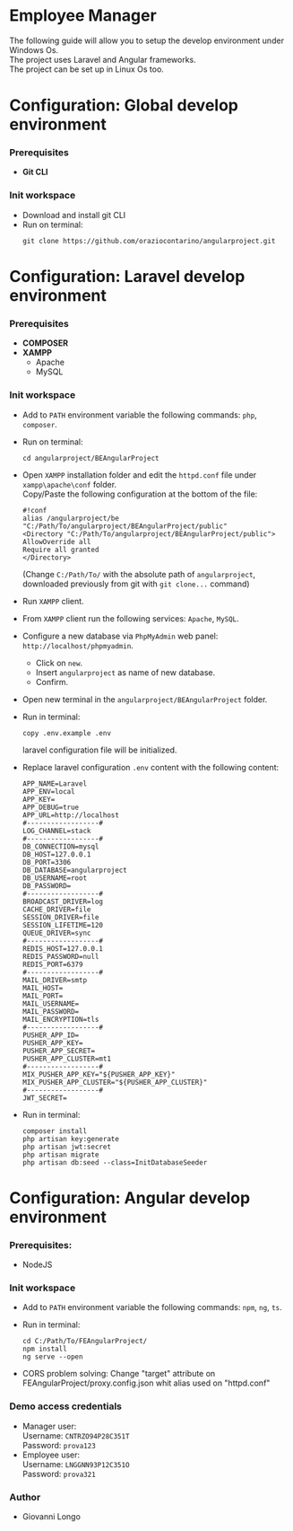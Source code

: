 # Employee Manager  
The following guide will allow you to setup the develop environment under Windows Os.  
The project uses Laravel and Angular frameworks.  
The project can be set up in Linux Os too.  

# Configuration: Global develop environment  
### Prerequisites  
- **Git CLI**  
### Init workspace  
- Download and install git CLI  
- Run on terminal:  
  ```  
  git clone https://github.com/oraziocontarino/angularproject.git  
  ```  
  
# Configuration: Laravel develop environment  
### Prerequisites    
- **COMPOSER**  
- **XAMPP** 
  - Apache  
  - MySQL  
  
### Init workspace
- Add to `PATH` environment variable the following commands: `php`, `composer`.
- Run on terminal:  
  
  ```  
  cd angularproject/BEAngularProject  
  ```  

- Open `XAMPP` installation folder and edit the `httpd.conf` file under `xampp\apache\conf` folder.  
Copy/Paste the following configuration at the bottom of the file:  

    ```  
    #!conf  
    alias /angularproject/be "C:/Path/To/angularproject/BEAngularProject/public"  
    <Directory "C:/Path/To/angularproject/BEAngularProject/public">  
    AllowOverride all  
    Require all granted  
    </Directory>  
    ```
    (Change `C:/Path/To/` with the absolute path of `angularproject`, downloaded previously from git with `git clone...` command)  
  
- Run `XAMPP` client.
- From `XAMPP` client run the following services: `Apache`, `MySQL`.
- Configure a new database via `PhpMyAdmin` web panel: `http://localhost/phpmyadmin`.  
    - Click on `new`.  
    - Insert `angularproject` as name of new database.  
    - Confirm.  
- Open new terminal in the `angularproject/BEAngularProject` folder.  
- Run in terminal:  
  
  ```  
  copy .env.example .env  
  ```  
  
  laravel configuration file will be initialized.   
- Replace laravel configuration `.env` content with the following content:  
  
    ```  
    APP_NAME=Laravel
    APP_ENV=local
    APP_KEY=
    APP_DEBUG=true
    APP_URL=http://localhost
    #------------------#
    LOG_CHANNEL=stack
    #------------------#
    DB_CONNECTION=mysql
    DB_HOST=127.0.0.1
    DB_PORT=3306
    DB_DATABASE=angularproject
    DB_USERNAME=root
    DB_PASSWORD=
    #------------------#
    BROADCAST_DRIVER=log
    CACHE_DRIVER=file
    SESSION_DRIVER=file
    SESSION_LIFETIME=120
    QUEUE_DRIVER=sync
    #------------------#
    REDIS_HOST=127.0.0.1
    REDIS_PASSWORD=null
    REDIS_PORT=6379
    #------------------#
    MAIL_DRIVER=smtp
    MAIL_HOST=
    MAIL_PORT=
    MAIL_USERNAME=
    MAIL_PASSWORD=
    MAIL_ENCRYPTION=tls
    #------------------#
    PUSHER_APP_ID=
    PUSHER_APP_KEY=
    PUSHER_APP_SECRET=
    PUSHER_APP_CLUSTER=mt1
    #------------------#
    MIX_PUSHER_APP_KEY="${PUSHER_APP_KEY}"
    MIX_PUSHER_APP_CLUSTER="${PUSHER_APP_CLUSTER}"
    #------------------#
    JWT_SECRET=
    ```

- Run in terminal:  

  ```  
  composer install  
  php artisan key:generate  
  php artisan jwt:secret  
  php artisan migrate  
  php artisan db:seed --class=InitDatabaseSeeder  
  ```  

# Configuration: Angular develop environment  
### Prerequisites:  
- NodeJS   
### Init workspace  
- Add to `PATH` environment variable the following commands: `npm`, `ng`, `ts`.  
- Run in terminal:  

  ```  
  cd C:/Path/To/FEAngularProject/  
  npm install  
  ng serve --open  
  ```  
- CORS problem solving: Change "target" attribute on FEAngularProject/proxy.config.json whit alias used on "httpd.conf"

### Demo access credentials  
- Manager user:  
  Username: `CNTRZO94P28C351T`  
  Password: `prova123`  
- Employee user:  
  Username: `LNGGNN93P12C351O`  
  Password: `prova321`  
  
### Author
- Giovanni Longo

